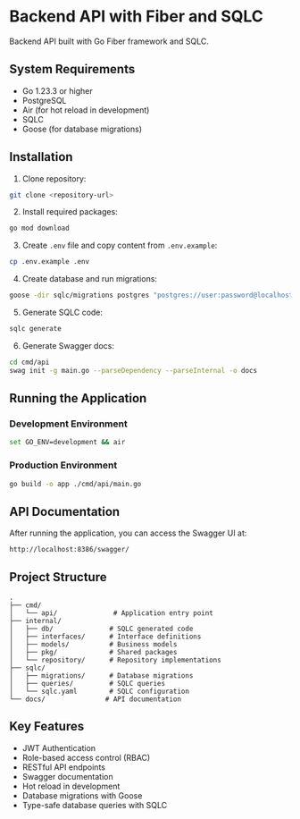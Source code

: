 # Backend API with Fiber and SQLC

Backend API built with Go Fiber framework and SQLC.

## System Requirements

- Go 1.23.3 or higher
- PostgreSQL
- Air (for hot reload in development)
- SQLC
- Goose (for database migrations)

## Installation

1. Clone repository:
```bash
git clone <repository-url>
```

2. Install required packages:
```bash
go mod download
```

3. Create `.env` file and copy content from `.env.example`:
```bash
cp .env.example .env
```

4. Create database and run migrations:
```bash
goose -dir sqlc/migrations postgres "postgres://user:password@localhost:5432/dbname?sslmode=disable" up
```

5. Generate SQLC code:
```bash
sqlc generate
```

6. Generate Swagger docs:
```bash
cd cmd/api
swag init -g main.go --parseDependency --parseInternal -o docs
```

## Running the Application

### Development Environment
```bash
set GO_ENV=development && air
```

### Production Environment
```bash
go build -o app ./cmd/api/main.go
```

## API Documentation

After running the application, you can access the Swagger UI at:
```
http://localhost:8386/swagger/
```

## Project Structure
```
.
├── cmd/
│   └── api/              # Application entry point
├── internal/
│   ├── db/              # SQLC generated code
│   ├── interfaces/      # Interface definitions
│   ├── models/          # Business models
│   ├── pkg/             # Shared packages
│   └── repository/      # Repository implementations
├── sqlc/
│   ├── migrations/      # Database migrations
│   ├── queries/         # SQLC queries
│   └── sqlc.yaml        # SQLC configuration
└── docs/               # API documentation
```

## Key Features

- JWT Authentication
- Role-based access control (RBAC)
- RESTful API endpoints
- Swagger documentation
- Hot reload in development
- Database migrations with Goose
- Type-safe database queries with SQLC